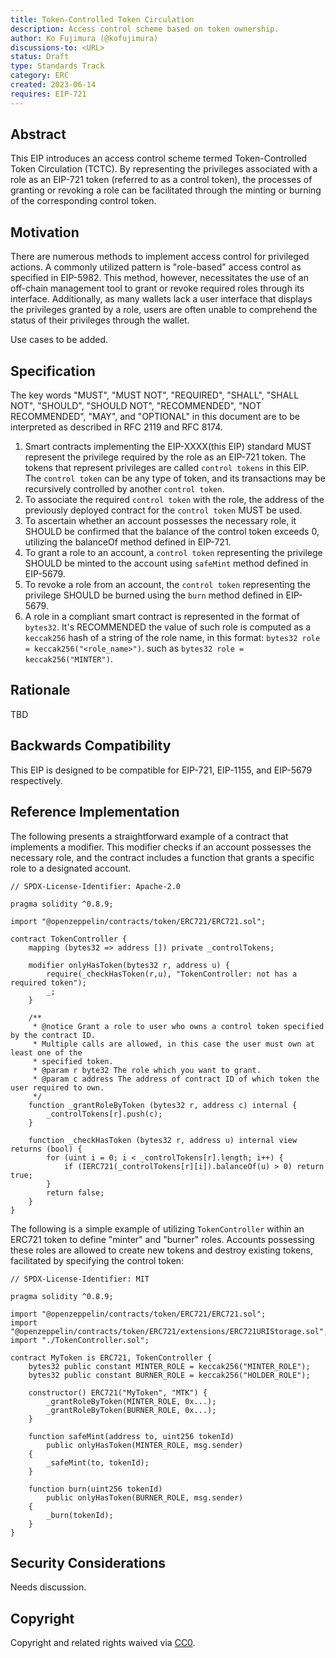 ```yaml
---
title: Token-Controlled Token Circulation 
description: Access control scheme based on token ownership.
author: Ko Fujimura (@kofujimura)
discussions-to: <URL>
status: Draft
type: Standards Track
category: ERC
created: 2023-06-14
requires: EIP-721
---
```

## Abstract

This EIP introduces an access control scheme termed Token-Controlled Token Circulation (TCTC). By representing the privileges associated with a role as an EIP-721 token (referred to as a control token), the processes of granting or revoking a role can be facilitated through the minting or burning of the corresponding control token.
  
## Motivation

There are numerous methods to implement access control for privileged actions. A commonly utilized pattern is "role-based" access control as specified in EIP-5982. This method, however, necessitates the use of an off-chain management tool to grant or revoke required roles through its interface. Additionally, as many wallets lack a user interface that displays the privileges granted by a role, users are often unable to comprehend the status of their privileges through the wallet.

Use cases to be added.

## Specification

The key words "MUST", "MUST NOT", "REQUIRED", "SHALL", "SHALL NOT", "SHOULD", "SHOULD NOT", "RECOMMENDED", "NOT RECOMMENDED", "MAY", and "OPTIONAL" in this document are to be interpreted as described in RFC 2119 and RFC 8174.

1. Smart contracts implementing the EIP-XXXX(this EIP) standard MUST represent the privilege required by the role as an EIP-721 token. The tokens that represent privileges are called `control tokens` in this EIP. The `control token` can be any type of token, and its transactions may be recursively controlled by another `control token`.
2. To associate the required `control token` with the role, the address of the previously deployed contract for the `control token` MUST be used.
3. To ascertain whether an account possesses the necessary role, it SHOULD be confirmed that the balance of the control token exceeds 0, utilizing the balanceOf method defined in EIP-721.
4. To grant a role to an account, a `control token` representing the privilege SHOULD be minted to the account using `safeMint` method defined in EIP-5679.
5. To revoke a role from an account, the `control token` representing the privilege SHOULD be burned using the `burn` method defined in EIP-5679.
6. A role in a compliant smart contract is represented in the format of `bytes32`. It's RECOMMENDED the value of such role is computed as a `keccak256` hash of a string of the role name, in this format: `bytes32 role = keccak256("<role_name>")`. such as `bytes32 role = keccak256("MINTER")`.
  
## Rationale

<!--
  The rationale fleshes out the specification by describing what motivated the design and why particular design decisions were made. It should describe alternate designs that were considered and related work, e.g. how the feature is supported in other languages.

  The current placeholder is acceptable for a draft.

  TODO: Remove this comment before submitting
-->

TBD

## Backwards Compatibility

This EIP is designed to be compatible for EIP-721, EIP-1155, and EIP-5679 respectively.

## Reference Implementation

The following presents a straightforward example of a contract that implements a modifier. This modifier checks if an account possesses the necessary role, and the contract includes a function that grants a specific role to a designated account.
  
```
// SPDX-License-Identifier: Apache-2.0

pragma solidity ^0.8.9;

import "@openzeppelin/contracts/token/ERC721/ERC721.sol";

contract TokenController {
    mapping (bytes32 => address []) private _controlTokens;

    modifier onlyHasToken(bytes32 r, address u) {
        require(_checkHasToken(r,u), "TokenController: not has a required token");
        _;
    }

    /**
     * @notice Grant a role to user who owns a control token specified by the contract ID. 
     * Multiple calls are allowed, in this case the user must own at least one of the 
     * specified token.
     * @param r byte32 The role which you want to grant.
     * @param c address The address of contract ID of which token the user required to own.
     */
    function _grantRoleByToken (bytes32 r, address c) internal {
        _controlTokens[r].push(c);
    }

    function _checkHasToken (bytes32 r, address u) internal view returns (bool) {
        for (uint i = 0; i < _controlTokens[r].length; i++) {
            if (IERC721(_controlTokens[r][i]).balanceOf(u) > 0) return true;
        }
        return false;
    }
}
```

The following is a simple example of utilizing `TokenController` within an ERC721 token to define "minter" and "burner" roles. Accounts possessing these roles are allowed to create new tokens and destroy existing tokens, facilitated by specifying the control token:  
  
```
// SPDX-License-Identifier: MIT

pragma solidity ^0.8.9;

import "@openzeppelin/contracts/token/ERC721/ERC721.sol";
import "@openzeppelin/contracts/token/ERC721/extensions/ERC721URIStorage.sol";
import "./TokenController.sol";

contract MyToken is ERC721, TokenController {
    bytes32 public constant MINTER_ROLE = keccak256("MINTER_ROLE");
    bytes32 public constant BURNER_ROLE = keccak256("HOLDER_ROLE");

    constructor() ERC721("MyToken", "MTK") {
        _grantRoleByToken(MINTER_ROLE, 0x...);
        _grantRoleByToken(BURNER_ROLE, 0x...);
    }

    function safeMint(address to, uint256 tokenId)
        public onlyHasToken(MINTER_ROLE, msg.sender)
    {
        _safeMint(to, tokenId);
    }

    function burn(uint256 tokenId)
        public onlyHasToken(BURNER_ROLE, msg.sender)
    {
        _burn(tokenId);
    }
}  
```
  
## Security Considerations

Needs discussion.

## Copyright

Copyright and related rights waived via [CC0](../LICENSE.md).
